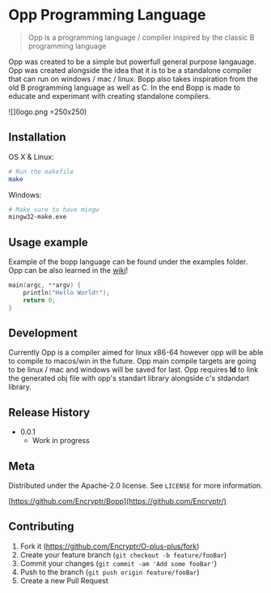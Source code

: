 # Opp Programming Language
> Opp is a programming language / compiler inspired by the classic B programming language

Opp was created to be a simple but powerfull general purpose langauage. Opp was created alongside the idea that it is to be a standalone compiler that can run on windows / mac / linux. Bopp also takes inspiration from the old B programming language as well as C. In the end Bopp is made to educate and experimant with creating standalone compilers.

![](logo.png =250x250)

## Installation

OS X & Linux:

```sh
# Run the makefile
make
```

Windows:

```sh
# Make sure to have mingw
mingw32-make.exe 
```

## Usage example

Example of the bopp language can be found under the examples folder. Opp can be also learned in the [wiki][wiki]!

```c
main(argc, **argv) {
	println("Hello World!");
	return 0;
}
```

## Development

Currently Opp is a compiler aimed for linux x86-64 however opp will be able to compile to macos/win in the future. Opp main compile targets are going to be linux / mac and windows will be saved for last. Opp requires **ld** to link the generated obj file with opp's standart library alongside c's stdandart library. 

## Release History
* 0.0.1
    * Work in progress

## Meta

Distributed under the Apache-2.0 license. See ``LICENSE`` for more information.

[https://github.com/Encryptr/Bopp](https://github.com/Encryptr/)

## Contributing

1. Fork it (<https://github.com/Encryptr/O-plus-plus/fork>)
2. Create your feature branch (`git checkout -b feature/fooBar`)
3. Commit your changes (`git commit -am 'Add some fooBar'`)
4. Push to the branch (`git push origin feature/fooBar`)
5. Create a new Pull Request

<!-- Markdown link & img dfn's -->
[wiki]: https://github.com/Encryptr/O-plus-plus/wiki
